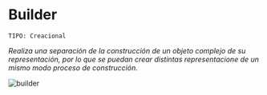 # Builder

```
TIPO: Creacional
```
_Realiza una separación de la construcción de un objeto complejo de su representación, por lo que se puedan crear distintas representacione de un mismo modo proceso de construcción._

![builder](https://user-images.githubusercontent.com/42217739/46638249-9b07ac80-cb25-11e8-95cf-ce913fb1271d.png)
